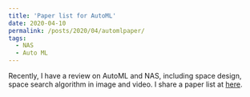 ```yaml
---
title: 'Paper list for AutoML'
date: 2020-04-10
permalink: /posts/2020/04/automlpaper/
tags:
  - NAS
  - Auto ML
---
```


Recently, I have a review on AutoML and NAS, including space design, space search algorithm in image and video.
I share a paper list at [here](https://BoPang1996.github.io/files/AutoML.txt).